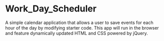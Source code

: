 # Work_Day_Scheduler
A simple calendar application that allows a user to save events for each hour of the day by modifying starter code. This app will run in the browser and feature dynamically updated HTML and CSS powered by jQuery.
